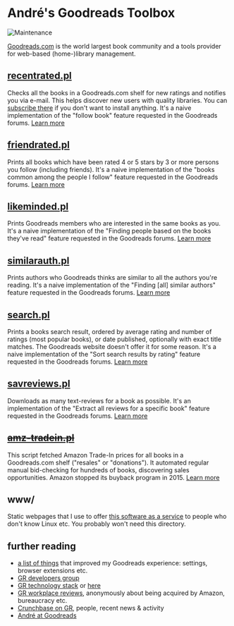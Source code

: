 # André's Goodreads Toolbox

![Maintenance](https://img.shields.io/maintenance/yes/2018.svg)

[Goodreads.com](http://www.goodreads.com/) is the world largest book community 
and a tools provider for web-based (home-)library management.


## [recentrated.pl](recentrated.md)

Checks all the books in a Goodreads.com shelf for new ratings and notifies you
via e-mail. This helps discover new users with quality libraries.
You can [subscribe there](https://andre-st.github.io/goodreads/) if you don't
want to install anything.
It's a naive implementation of the "follow book" feature requested in the Goodreads forums. 
[Learn more](recentrated.md)


## [friendrated.pl](friendrated.md)

Prints all books which have been rated 4 or 5 stars by 3 or more persons you
follow (including friends). It's a naive implementation of the "books common
among the people I follow" feature requested in the Goodreads forums.
[Learn more](friendrated.md)


## [likeminded.pl](likeminded.md)

Prints Goodreads members who are interested in the same books as you.
It's a naive implementation of the "Finding people based on the books they've read"
feature requested in the Goodreads forums.
[Learn more](likeminded.md)


## [similarauth.pl](similarauth.md)

Prints authors who Goodreads thinks are similar to all the authors you're reading.
It's a naive implementation of the "Finding [all] similar authors"
feature requested in the Goodreads forums.
[Learn more](likeminded.md)


## [search.pl](search.md)

Prints a books search result, ordered by average rating and number of ratings 
(most popular books), or date published, optionally with exact title matches. 
The Goodreads website doesn't offer it for some reason.
It's a naive implementation of the "Sort search results by rating"
feature requested in the Goodreads forums.
[Learn more](search.md)


## [savreviews.pl](savreviews.md)

Downloads as many text-reviews for a book as possible. It's an implementation
of the "Extract all reviews for a specific book" feature requested in the 
Goodreads forums.
[Learn more](search.md)


## ~~[amz-tradein.pl](amz-tradein.md)~~

This script fetched Amazon Trade-In prices for all books in a Goodreads.com
shelf ("resales" or "donations"). It automated regular manual bid-checking for 
hundreds of books, discovering sales opportunities. Amazon stopped its buyback 
program in 2015.
[Learn more](amz-tradein.md)


## www/

Static webpages that I use to offer [this software as a service](https://andre-st.github.io/goodreads/) 
to people who don't know Linux etc. You probably won't need this directory.


## further reading 

- [a list of things](GOODTIPS.md) that improved my Goodreads experience: settings, browser extensions etc.
- [GR developers group](https://www.goodreads.com/group/show/8095-goodreads-developers)
- [GR technology stack](https://www.goodreads.com/jobs?id=597248#openPositions) or [here](https://www.glasswaves.co/selected_projects.txt)
- [GR workplace reviews](https://www.glassdoor.com/Reviews/Goodreads-Reviews-E684833.htm), anonymously about being acquired by Amazon, bureaucracy etc.
- [Crunchbase on GR](https://www.crunchbase.com/organization/goodreads), people, recent news & activity 
- [André at Goodreads](https://www.goodreads.com/user/show/18418712-andr)
